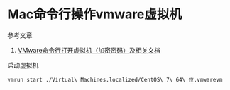# Mac命令行操作vmware虚拟机

参考文章

1. [VMware命令行打开虚拟机（加密密码）及相关文档](https://blog.csdn.net/weixin_40277264/article/details/107712827)

启动虚拟机

```
vmrun start ./Virtual\ Machines.localized/CentOS\ 7\ 64\ 位.vmwarevm
```
